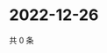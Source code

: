 # 2022-12-26

共 0 条

<!-- BEGIN WEIBO -->
<!-- 最后更新时间 Mon Dec 26 2022 20:25:25 GMT+0800 (China Standard Time) -->

<!-- END WEIBO -->
